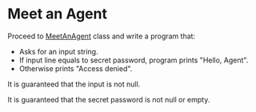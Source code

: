 # Meet an Agent

Proceed to [MeetAnAgent](src/main/java/com/epam/rd/autotasks/meetanagent/MeetAnAgent.java) class
and write a program that:
- Asks for an input string.
- If input line equals to secret password, program prints "Hello, Agent".
- Otherwise prints "Access denied".

It is guaranteed that the input is not null.

It is guaranteed that the secret password is not null or empty.
